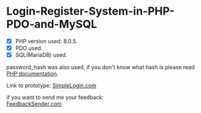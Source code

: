 # Login-Register-System-in-PHP-PDO-and-MySQL

- [x] PHP version used: 8.0.5.<br/>
- [x] PDO used.<br/>
- [x] SQL(MariaDB) used.<br/>

password_hash was also used, if you don't know what hash is please read [PHP documentation](https://www.php.net/manual/en/function.password-hash.php).

Link to prototype: [SimpleLogin.com](http://isaquesilva.infinityfreeapp.com/Simple-Login-Register-System-in-PHP-and-MySQL/login.php)

if you want to send me your feedback:<br />
[FeedbackSender.com](http://isaquesilva.infinityfreeapp.com/Feedback-Sender-PHPMailer/)
